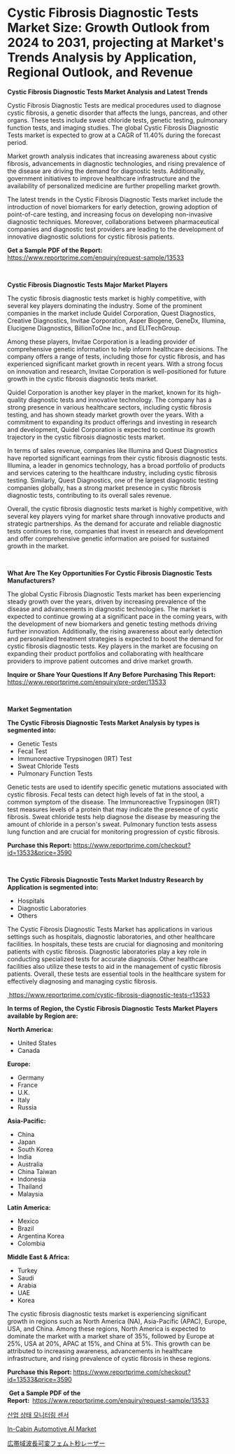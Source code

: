 <p><h1>Cystic Fibrosis Diagnostic Tests Market Size: Growth Outlook from 2024 to 2031, projecting at Market's Trends Analysis by Application, Regional Outlook, and Revenue</h1></p><p><strong>Cystic Fibrosis Diagnostic Tests Market Analysis and Latest Trends</strong></p>
<p><p>Cystic Fibrosis Diagnostic Tests are medical procedures used to diagnose cystic fibrosis, a genetic disorder that affects the lungs, pancreas, and other organs. These tests include sweat chloride tests, genetic testing, pulmonary function tests, and imaging studies. The global Cystic Fibrosis Diagnostic Tests market is expected to grow at a CAGR of 11.40% during the forecast period.</p><p>Market growth analysis indicates that increasing awareness about cystic fibrosis, advancements in diagnostic technologies, and rising prevalence of the disease are driving the demand for diagnostic tests. Additionally, government initiatives to improve healthcare infrastructure and the availability of personalized medicine are further propelling market growth.</p><p>The latest trends in the Cystic Fibrosis Diagnostic Tests market include the introduction of novel biomarkers for early detection, growing adoption of point-of-care testing, and increasing focus on developing non-invasive diagnostic techniques. Moreover, collaborations between pharmaceutical companies and diagnostic test providers are leading to the development of innovative diagnostic solutions for cystic fibrosis patients.</p></p>
<p><strong>Get a Sample PDF of the Report:&nbsp;</strong> <a href="https://www.reportprime.com/enquiry/request-sample/13533">https://www.reportprime.com/enquiry/request-sample/13533</a></p>
<p>&nbsp;</p>
<p><strong>Cystic Fibrosis Diagnostic Tests Major Market Players</strong></p>
<p><p>The cystic fibrosis diagnostic tests market is highly competitive, with several key players dominating the industry. Some of the prominent companies in the market include Quidel Corporation, Quest Diagnostics, Creative Diagnostics, Invitae Corporation, Asper Biogene, GeneDx, Illumina, Elucigene Diagnostics, BillionToOne Inc., and ELITechGroup.</p><p>Among these players, Invitae Corporation is a leading provider of comprehensive genetic information to help inform healthcare decisions. The company offers a range of tests, including those for cystic fibrosis, and has experienced significant market growth in recent years. With a strong focus on innovation and research, Invitae Corporation is well-positioned for future growth in the cystic fibrosis diagnostic tests market.</p><p>Quidel Corporation is another key player in the market, known for its high-quality diagnostic tests and innovative technology. The company has a strong presence in various healthcare sectors, including cystic fibrosis testing, and has shown steady market growth over the years. With a commitment to expanding its product offerings and investing in research and development, Quidel Corporation is expected to continue its growth trajectory in the cystic fibrosis diagnostic tests market.</p><p>In terms of sales revenue, companies like Illumina and Quest Diagnostics have reported significant earnings from their cystic fibrosis diagnostic tests. Illumina, a leader in genomics technology, has a broad portfolio of products and services catering to the healthcare industry, including cystic fibrosis testing. Similarly, Quest Diagnostics, one of the largest diagnostic testing companies globally, has a strong market presence in cystic fibrosis diagnostic tests, contributing to its overall sales revenue.</p><p>Overall, the cystic fibrosis diagnostic tests market is highly competitive, with several key players vying for market share through innovative products and strategic partnerships. As the demand for accurate and reliable diagnostic tests continues to rise, companies that invest in research and development and offer comprehensive genetic information are poised for sustained growth in the market.</p></p>
<p>&nbsp;</p>
<p><strong>What Are The Key Opportunities For Cystic Fibrosis Diagnostic Tests Manufacturers?</strong></p>
<p><p>The global Cystic Fibrosis Diagnostic Tests market has been experiencing steady growth over the years, driven by increasing prevalence of the disease and advancements in diagnostic technologies. The market is expected to continue growing at a significant pace in the coming years, with the development of new biomarkers and genetic testing methods driving further innovation. Additionally, the rising awareness about early detection and personalized treatment strategies is expected to boost the demand for cystic fibrosis diagnostic tests. Key players in the market are focusing on expanding their product portfolios and collaborating with healthcare providers to improve patient outcomes and drive market growth.</p></p>
<p><strong>Inquire or Share Your Questions If Any Before Purchasing This Report:</strong> <a href="https://www.reportprime.com/enquiry/pre-order/13533">https://www.reportprime.com/enquiry/pre-order/13533</a></p>
<p>&nbsp;</p>
<p><strong>Market Segmentation</strong></p>
<p><strong>The Cystic Fibrosis Diagnostic Tests Market Analysis by types is segmented into:</strong></p>
<p><ul><li>Genetic Tests</li><li>Fecal Test</li><li>Immunoreactive Trypsinogen (IRT) Test</li><li>Sweat Chloride Tests</li><li>Pulmonary Function Tests</li></ul></p>
<p><p>Genetic tests are used to identify specific genetic mutations associated with cystic fibrosis. Fecal tests can detect high levels of fat in the stool, a common symptom of the disease. The Immunoreactive Trypsinogen (IRT) test measures levels of a protein that may indicate the presence of cystic fibrosis. Sweat chloride tests help diagnose the disease by measuring the amount of chloride in a person's sweat. Pulmonary function tests assess lung function and are crucial for monitoring progression of cystic fibrosis.</p></p>
<p><strong>Purchase this Report:&nbsp;</strong><a href="https://www.reportprime.com/checkout?id=13533&price=3590">https://www.reportprime.com/checkout?id=13533&price=3590</a></p>
<p>&nbsp;</p>
<p><strong>The Cystic Fibrosis Diagnostic Tests Market Industry Research by Application is segmented into:</strong></p>
<p><ul><li>Hospitals</li><li>Diagnostic Laboratories</li><li>Others</li></ul></p>
<p><p>The Cystic Fibrosis Diagnostic Tests Market has applications in various settings such as hospitals, diagnostic laboratories, and other healthcare facilities. In hospitals, these tests are crucial for diagnosing and monitoring patients with cystic fibrosis. Diagnostic laboratories play a key role in conducting specialized tests for accurate diagnosis. Other healthcare facilities also utilize these tests to aid in the management of cystic fibrosis patients. Overall, these tests are essential tools in the healthcare system for effectively diagnosing and managing cystic fibrosis.</p></p>
<p><a href="https://www.reportprime.com/cystic-fibrosis-diagnostic-tests-r13533">&nbsp;https://www.reportprime.com/cystic-fibrosis-diagnostic-tests-r13533</a></p>
<p><strong>In terms of Region, the Cystic Fibrosis Diagnostic Tests Market Players available by Region are:</strong></p>
<p>
    <p> <strong> North America: </strong>
        <ul>
            <li>United States</li>
            <li>Canada</li>
        </ul>
        </p> 
    <p> <strong> Europe: </strong>
        <ul>
            <li>Germany</li>
            <li>France</li>
            <li>U.K.</li>
            <li>Italy</li>
            <li>Russia</li>
        </ul>
        </p> 
    <p> <strong> Asia-Pacific: </strong>
        <ul>
            <li>China</li>
            <li>Japan</li>
            <li>South Korea</li>
            <li>India</li>
            <li>Australia</li>
            <li>China Taiwan</li>
            <li>Indonesia</li>
            <li>Thailand</li>
            <li>Malaysia</li>
        </ul>
        </p> 
    <p> <strong> Latin America: </strong>
        <ul>
            <li>Mexico</li>
            <li>Brazil</li>
            <li>Argentina Korea</li>
            <li>Colombia</li>
        </ul>
        </p> 
    <p> <strong> Middle East & Africa: </strong>
        <ul>
            <li>Turkey</li>
            <li>Saudi</li>
            <li>Arabia</li>
            <li>UAE</li>
            <li>Korea</li>
        </ul>
    </p>
    </p>
<p><p>The cystic fibrosis diagnostic tests market is experiencing significant growth in regions such as North America (NA), Asia-Pacific (APAC), Europe, USA, and China. Among these regions, North America is expected to dominate the market with a market share of 35%, followed by Europe at 25%, USA at 20%, APAC at 15%, and China at 5%. This growth can be attributed to increasing awareness, advancements in healthcare infrastructure, and rising prevalence of cystic fibrosis in these regions.</p></p>
<p><strong>Purchase this Report: </strong><a href="https://www.reportprime.com/checkout?id=13533&price=3590">https://www.reportprime.com/checkout?id=13533&price=3590</a></p>
<p>&nbsp;<strong>Get a Sample PDF of the Report:&nbsp;&nbsp;</strong><a href="https://www.reportprime.com/enquiry/request-sample/13533">https://www.reportprime.com/enquiry/request-sample/13533</a></p>
<p><strong></strong></p>
<p><p><a href="https://github.com/KellyLyncyh543964/Market-Research-Report-List-2/blob/main/4582448122649.md">산업 상태 모니터링 센서</a></p><p><a href="https://view.publitas.com/reportprime-1/in-cabin-automotive-ai-market-research-report-includes-analysis-on-market-size-share-and-growth-rate-at-10-2-cagr-forecasted-from-2024-to-2031/">In-Cabin Automotive AI Market</a></p><p><a href="https://github.com/zjkmgcs938405/Market-Research-Report-List-3/blob/main/6238438105167.md">広帯域波長可変フェムト秒レーザー</a></p></p>